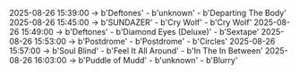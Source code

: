 2025-08-26 15:39:00 -> b'Deftones' - b'unknown' - b'Departing The Body'
2025-08-26 15:45:00 -> b'SUNDAZER' - b'Cry Wolf' - b'Cry Wolf'
2025-08-26 15:49:00 -> b'Deftones' - b'Diamond Eyes (Deluxe)' - b'Sextape'
2025-08-26 15:53:00 -> b'Postdrome' - b'Postdrome' - b'Circles'
2025-08-26 15:57:00 -> b'Soul Blind' - b'Feel It All Around' - b'In The In Between'
2025-08-26 16:03:00 -> b'Puddle of Mudd' - b'unknown' - b'Blurry'
